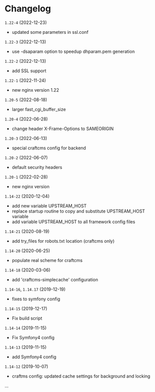 # Changelog

`1.22-4` (2022-12-23)
- updated some parameters in ssl.conf

`1.22-3` (2022-12-13)
- use -dsaparam option to speedup dhparam.pem generation

`1.22-2` (2022-12-13)
- add SSL support

`1.22-1` (2022-11-24)
- new nginx version 1.22

`1.20-5` (2022-08-18)
- larger fast_cgi_buffer_size 

`1.20-4` (2022-06-28)
- change header X-Frame-Options to SAMEORIGIN

`1.20-3` (2022-06-13)
- special craftcms config for backend

`1.20-2` (2022-06-07)
- default security headers

`1.20-1` (2022-02-28)
- new nginx version

`1.14-22` (2020-12-04)
- add new variable UPSTREAM_HOST
- replace startup routine to copy and substitute UPSTREAM_HOST variable
- add variable UPSTREAM_HOST to all framework config files

`1.14-21` (2020-08-19)
- add try_files for robots.txt location (craftcms only)

`1.14-20` (2020-06-25)
- populate real scheme for craftcms

`1.14-18` (2020-03-06)
- add 'craftcms-simplecache' configuration

`1.14-16`, `1.14.17` (2019-12-19)
- fixes to symfony config

`1.14-15` (2019-12-17)
- Fix build script

`1.14-14` (2019-11-15)
- Fix Symfony4 config

`1.14-13` (2019-11-15)
- add Symfony4 config

`1.14-12` (2019-10-07)
- craftms config: updated cache settings for background and locking

...
